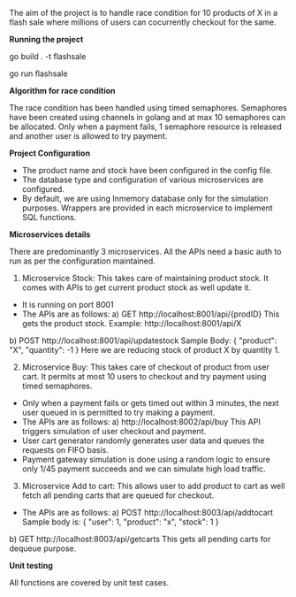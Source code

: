 The aim of the project is to handle race condition for 10 products of X in a flash sale where millions of users can cocurrently checkout for the same.


**Running the project**

go build . -t flashsale

go run flashsale

**Algorithm for race condition**

The race condition has been handled using timed semaphores. Semaphores have been created using channels in golang and at max 10 semaphores can be allocated. Only when a payment fails, 1 semaphore resource is released and another user is allowed to try payment.

**Project Configuration**

- The product name and stock have been configured in the config file. 
- The database type and configuration of various microservices are configured.
- By default, we are using Inmemory database only for the simulation purposes. Wrappers are provided in each microservice to implement SQL functions.

**Microservices details**

There are predominantly 3 microservices. All the APIs need a basic auth to run as per the configuration maintained.

1. Microservice Stock: This takes care of maintaining product stock. It comes with APIs to get current product stock as well update it.
- It is running on port 8001
- The APIs are as follows:
a) GET http://localhost:8001/api/{prodID}
   This gets the product stock. 
   Example: http://localhost:8001/api/X
  
b) POST http://localhost:8001/api/updatestock
   Sample Body:
    {
    "product": "X",
    "quantity": -1
    }
    Here we are reducing stock of product X by quantity 1.

2. Microservice Buy: This takes care of checkout of product from user cart. It permits at most 10 users to checkout and try payment using timed semaphores. 
- Only when a payment fails or gets timed out within 3 minutes, the next user queued in is permitted to try making a payment.
- The APIs are as follows:
a) http://localhost:8002/api/buy
  This API triggers simulation of user checkout and payment.
- User cart generator randomly generates user data and queues the requests on FIFO basis.
- Payment gateway simulation is done using a random logic to ensure only 1/45 payment succeeds and we can simulate high load traffic.

3. Microservice Add to cart: This allows user to add product to cart as well fetch all pending carts that are queued for checkout.
- The APIs are as follows:
a) POST http://localhost:8003/api/addtocart
  Sample body is:
  {
  "user": 1,
  "product": "x",
  "stock": 1
  }
  
b) GET http://localhost:8003/api/getcarts
This gets all pending carts for dequeue purpose.

**Unit testing**

All functions are covered by unit test cases.
    
